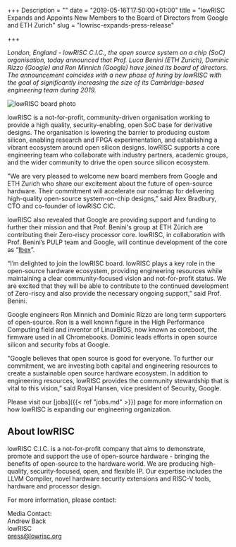 +++
Description = ""
date = "2019-05-16T17:50:00+01:00"
title = "lowRISC Expands and Appoints New Members to the Board of Directors from Google and ETH Zurich"
slug = "lowrisc-expands-press-release"

+++

_London, England - lowRISC C.I.C., the open source system on a chip (SoC)
organisation, today announced that Prof. Luca Benini (ETH Zurich), Dominic
Rizzo (Google) and Ron Minnich (Google) have joined its board of directors.
The announcement coincides with a new phase of hiring by lowRISC with the goal
of significantly increasing the size of its Cambridge-based engineering team
during 2019._

![lowRISC board photo](/img/board1.jpg "lowRISC board")

lowRISC is a not-for-profit, community-driven organisation working to provide
a high quality, security-enabling, open SoC base for derivative designs. The
organisation is lowering the barrier to producing custom silicon, enabling
research and FPGA experimentation, and establishing a vibrant ecosystem around
open silicon designs. lowRISC supports a core engineering team who collaborate
with industry partners, academic groups, and the wider community to drive the
open source silicon ecosystem.

"We are very pleased to welcome new board members from Google and ETH Zurich
who share our excitement about the future of open-source hardware. Their
commitment will accelerate our roadmap for delivering high-quality open-source
system-on-chip designs,” said Alex Bradbury, CTO and co-founder of lowRISC
CIC.

lowRISC also revealed that Google are providing support and funding to further
their mission and that Prof. Benini's group at ETH Zürich are contributing
their Zero-riscy processor core. lowRISC, in collaboration with Prof. Benini’s
PULP team and Google, will continue development of the core as
“[Ibex](https://github.com/lowRISC/ibex/)”.

“I’m delighted to join the lowRISC board. lowRISC plays a key role in the
open-source hardware ecosystem, providing engineering resources while
maintaining a clear community-focused vision and not-for-profit status. We are
excited that they will be able to contribute to the continued development of
Zero-riscy and also provide the necessary ongoing support,” said Prof. Benini.

Google engineers Ron Minnich and Dominic Rizzo are long term supporters of
open-source. Ron is a well known figure in the High Performance Computing
field and inventor of LinuxBIOS, now known as coreboot, the firmware used in
all Chromebooks. Dominic leads efforts in open source silicon and security
fobs at Google.

"Google believes that open source is good for everyone. To further our
commitment, we are investing both capital and engineering resources to create
a sustainable open source hardware ecosystem. In addition to engineering
resources, lowRISC provides the community stewardship that is vital to this
vision,” said Royal Hansen, vice president of Security, Google.

Please visit our [jobs]({{< ref "jobs.md" >}}) page for more
information on how lowRISC is expanding our engineering organization.

## About lowRISC

lowRISC C.I.C. is a not-for-profit company that aims to demonstrate, promote
and support the use of open-source hardware - bringing the benefits of
open-source to the hardware world. We are producing high-quality,
security-focused, open, and flexible IP. Our expertise includes the LLVM
Compiler, novel hardware security extensions and RISC-V tools, hardware and
processor design.

For more information, please contact:

Media Contact:  
Andrew Back  
lowRISC  
press@lowrisc.org
